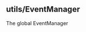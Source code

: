 <!-- Generated by documentation.js. Update this documentation by updating the source code. -->

## utils/EventManager

The global EventManager 